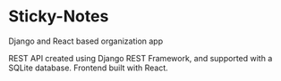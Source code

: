 # Sticky-Notes
Django and React based organization app

REST API created using Django REST Framework, and supported with a SQLite database. Frontend built with React. 
